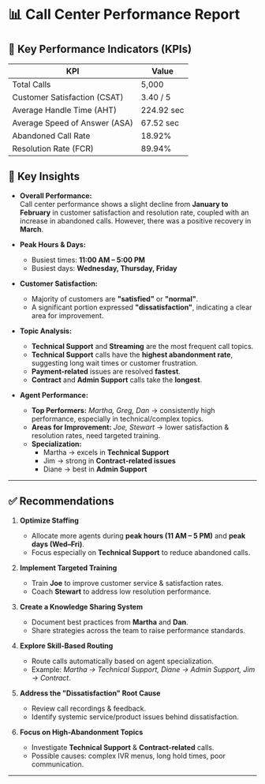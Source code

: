 # 📊 Call Center Performance Report 

## 📌 Key Performance Indicators (KPIs)  

| KPI                         | Value         |
|------------------------------|---------------|
| Total Calls                 | 5,000         |
| Customer Satisfaction (CSAT) | 3.40 / 5      |
| Average Handle Time (AHT)   | 224.92 sec    |
| Average Speed of Answer (ASA) | 67.52 sec   |
| Abandoned Call Rate         | 18.92%        |
| Resolution Rate (FCR)       | 89.94%        |


## 🔑 Key Insights  

- **Overall Performance:**  
  Call center performance shows a slight decline from **January to February** in customer satisfaction and resolution rate, coupled with an increase in abandoned calls. However, there was a positive recovery in **March**.  

- **Peak Hours & Days:**  
  - Busiest times: **11:00 AM – 5:00 PM**  
  - Busiest days: **Wednesday, Thursday, Friday**  

- **Customer Satisfaction:**  
  - Majority of customers are **"satisfied"** or **"normal"**.  
  - A significant portion expressed **"dissatisfaction"**, indicating a clear area for improvement.  

- **Topic Analysis:**  
  - **Technical Support** and **Streaming** are the most frequent call topics.  
  - **Technical Support** calls have the **highest abandonment rate**, suggesting long wait times or customer frustration.  
  - **Payment-related** issues are resolved **fastest**.  
  - **Contract** and **Admin Support** calls take the **longest**.  

- **Agent Performance:**  
  - **Top Performers:** *Martha, Greg, Dan* → consistently high performance, especially in technical/complex topics.  
  - **Areas for Improvement:** *Joe, Stewart* → lower satisfaction & resolution rates, need targeted training.  
  - **Specialization:**  
    - Martha → excels in **Technical Support**  
    - Jim → strong in **Contract-related issues**  
    - Diane → best in **Admin Support**  

---

## ✅ Recommendations  

1. **Optimize Staffing**  
   - Allocate more agents during **peak hours (11 AM – 5 PM)** and **peak days (Wed–Fri)**.  
   - Focus especially on **Technical Support** to reduce abandoned calls.  

2. **Implement Targeted Training**  
   - Train **Joe** to improve customer service & satisfaction rates.  
   - Coach **Stewart** to address low resolution performance.  

3. **Create a Knowledge Sharing System**  
   - Document best practices from **Martha** and **Dan**.  
   - Share strategies across the team to raise performance standards.  

4. **Explore Skill-Based Routing**  
   - Route calls automatically based on agent specialization.  
   - Example: *Martha → Technical Support, Diane → Admin Support, Jim → Contract*.  

5. **Address the "Dissatisfaction" Root Cause**  
   - Review call recordings & feedback.  
   - Identify systemic service/product issues behind dissatisfaction.  

6. **Focus on High-Abandonment Topics**  
   - Investigate **Technical Support** & **Contract-related** calls.  
   - Possible causes: complex IVR menus, long hold times, poor communication.  

---

